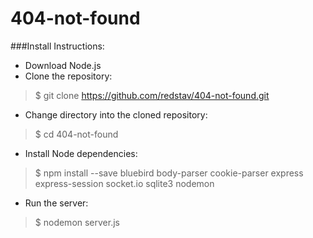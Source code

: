 # 404-not-found

###Install Instructions:
* Download Node.js
* Clone the repository:
> $ git clone https://github.com/redstav/404-not-found.git
* Change directory into the cloned repository:
> $ cd 404-not-found
* Install Node dependencies:
> $ npm install --save bluebird body-parser cookie-parser express express-session socket.io sqlite3 nodemon
* Run the server:
> $ nodemon server.js